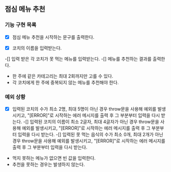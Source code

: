 ## 점심 메뉴 추천

### 기능 구현 목록

-[x] 점심 메뉴 추천을 시작하는 문구를 출력한다.

-[x] 코치의 이름을 입력받는다.

-[] 입력 받은 각 코치가 못 먹는 메뉴를 입력받는다.
-[] 메뉴를 추천하는 결과를 출력한다.

- 한 주에 같은 카테고리는 최대 2회까지만 고를 수 있다.
- 각 코치에게 한 주에 중복되지 않는 메뉴를 추천해야 한다.

### 예외 상황

-[x] 입력된 코치의 수가 최소 2명, 최대 5명이 아닌 경우 throw문을 사용해 예외를 발생시키고, "[ERROR]"로 시작하는 에러 메시지를 출력 후 그 부분부터 입력을 다시 받는다.
-[] 입력된 코치의 이름이 최소 2글자, 최대 4글자가 아닌 경우 throw문을 사용해 예외를 발생시키고, "[ERROR]"로 시작하는 에러 메시지를 출력 후 그 부분부터 입력을 다시 받는다.
-[] 입력된 못 먹는 읍식의 수가 최소 0개, 최대 2개가 아닌 경우 throw문을 사용해 예외를 발생시키고, "[ERROR]"로 시작하는 에러 메시지를 출력 후 그 부분부터 입력을 다시 받는다.

- 먹지 못하는 메뉴가 없으면 빈 값을 입력한다.
- 추천을 못하는 경우는 발생하지 않는다.
